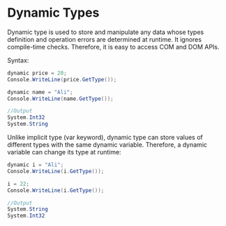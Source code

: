 # Dynamic Types

Dynamic type is used to store and manipulate any data whose types definition and operation errors are determined at runtime. It ignores compile-time checks. Therefore, it is easy to access COM and DOM APIs.

Syntax:

```csharp
dynamic price = 20;
Console.WriteLine(price.GetType());

dynamic name = "Ali";
Console.WriteLine(name.GetType());

//Output
System.Int32
System.String
```

Unlike implicit type (var keyword), dynamic type can store values of different types with the same dynamic variable. Therefore, a dynamic variable can change its type at runtime:

```csharp
dynamic i = "Ali";
Console.WriteLine(i.GetType());

i = 22;
Console.WriteLine(i.GetType());

//Output
System.String
System.Int32
```